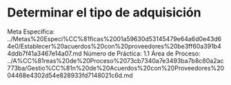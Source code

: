 # Determinar el tipo de adquisición

Meta Específica: ../Metas%20Especi%CC%81ficas%2001a59630d53145479e64a6d0e43d64e0/Establecer%20acuerdos%20con%20proveedores%20be3ff60a391b44ddb7f41a3467e14a07.md
Número de Práctica: 1.1
Área de Proceso: ../A%CC%81reas%20de%20Proceso%2073cb7340a7e3493ba7b8c80a2ac773ba/Gestio%CC%81n%20de%20Acuerdos%20con%20Proveedores%2004468e4302d54e828933fd7148021c6d.md